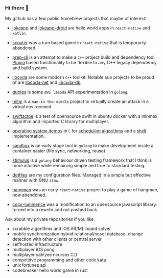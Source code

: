 ### Hi there 👋  

My github has a few public homebrew projects that maybe of interest:

* [jokeapp](https://github.com/ryjen/jokeapp) and [jokeapp-droid](https://github.com/ryjen/jokeapp-droid) are hello world apps in `react-native` and `kotlin`.

* [scouter](https://github.com/ryjen/scouter) was a turn based game in `react-native` that is temporarily abandoned.

* [prep-cli](https://github.com/ryjen/prep) is an attempt to make a `C++` project build and dependency tool. [Plugin](https://github.com/ryjen/prep-plugins) based functionality to be flexible to any C++ legacy dependency and build system.

* [libcoda](https://github.com/ryjen/libcoda) are some modern `C++` toolkit.  Notable sub projects to be proud of are [libcoda-net](https://github.com/ryjen/libcoda-net) and [libcoda-db](https://github.com/ryjen/libcoda-db).

* [quotes](https://github.com/ryjen/quotes) is some `AWS lambda` API experimentation in `golang`.

* [mitm](https://github.com/ryjen/mitm) is a `man-in-the-middle` project to virtually create an attack in a virtual environment.

* [swiftactoe](https://github.com/ryjen/swiftactoe) is a test of opensource swift in ubuntu docker with a minmax algorithm and imported C library for multiplayer.

* [operating system demos](https://github.com/ryjen/os) in `C` for [scheduling algorithms](https://github.com/ryjen/scheduling-algos) and a [shell](https://github.com/ryjen/shell) implementation.

* [sandbox](https://github.com/hackelia-micrantha/sandbox) is an early stage tool in `golang` to make development inside a container easier (file sync, networking, reuse)

* [stimulus](https://github.com/hackelia-micrantha/stimulus) is a `golang` behaviour driven testing framework that I think is more intuitive while remaining simple and true to standard testing.

* [dotfiles](https://github.com/ryjen/dotfiles) are my configuration files.  Managed in a simple but effective manner with GNU `stow`.

* [hangman](https://github.com/ryjen/hangman) was an early `react-native` project to play a game of hangman, now abandoned.

* [color-luminence](https://github.com/ryjen/color-luminance) was a modification to an opensource javascript library. turned into a rewrite and not pushed back.

Ask about my private repositories if you like:

* scrabble algorithms and iOS AR/ML board solver
* mobile synchronization hybrid relational/nosql database. change detection with other clients or central server
* selfhosted infrastructure
* multiplayer iOS pong
* multiplayer yahtzee ncurses CLI
* competitive programming and other code kata
* unix fortunes api
* codebreaker hello world game in rust

<!--

I will speak now in rot13.

V nz zbivat njnl sebz choyvp bcra fbhepr uhof, gubhtu V nz abg fher V pna rkcynva gehgushyyl jul.

V ernyvmr vg vf pbecbengr abj zbfgyl, naq vg vf zbfg bs gur fnzr rtbf naq ovt zbarl gung unir nyernql ehvarq zl qernz bs
orpbzvat n cebtenzzre.

Jung lbh frr urer
 V unir tehqtvatyl yrsg be erchecbfrq sbe rvgure n wbo vagreivrj, erpehvgref be n pnerre cebsvyr...
juvpu VZUB vf abg sha. V unir arire unq nalbar gnxr nal vagrerfg be ivpr irefn.

V yvir naq jbex va n jbeyq bs ntvfz, frkvfz, enpvfz, naq ryvgvfz. Nyy bs gung svygref guebhtu gur pnerre naq
V
cbyvgryl
ershfr. Creuncf vg vf zber pbzcrgvgvir, naq vs fb, jul uryc nalbar bhg vs V chfu nalguvat tbbq.

V nz. Abj lbh pna nqq jungrire lbh jnag gb gur raq bs gung fragrapr, ohg vg jvyy arire or gehr.


**ryjen/ryjen** is a ✨ _special_ ✨ repository because its `README.md` (this file) appears on your GitHub profile.

Here are some ideas to get you started:

- 🔭 I’m currently working on ...
- 🌱 I’m currently learning ...
- 👯 I’m looking to collaborate on ...
- 🤔 I’m looking for help with ...
- 💬 Ask me about ...
- 📫 How to reach me: ...
- 😄 Pronouns: ...
- ⚡ Fun fact: ...
-->
